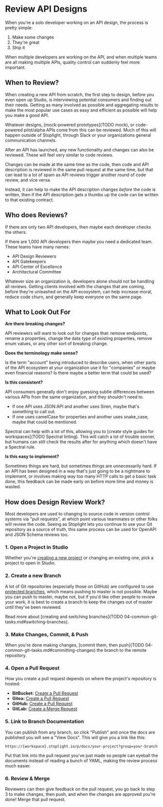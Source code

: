 # Review API Designs

When you're a solo developer working on an API design, the process is pretty simple:

1. Make some changes
2. They're great
3. Ship it

When multiple developers are working on the API, and when multiple teams are all making multiple APIs, quality control can suddenly feel more important.

## When to Review?

When creating a new API from scratch, the first step to design, before you even open up Studio, is interviewing potential consumers and finding out their needs. Getting as many involved as possible and aggregating results to make the most popular use cases as easy and efficient as possible will help you make a good API. 

Whatever designs, [mock-powered prototypes](TODO mock), or code-powered pilot/alpha APIs come from this can be reviewed. Much of this will happen outside of Stoplight, through Slack or your organizations general communication channels.

After an API has launched, any new functionality and changes can also be reviewed. These will feel very similar to code reviews.

Changes can be made at the same time as the code, then code and API description is reviewed in the same pull request at the same time, but that can lead to a lot of spam as API reviews trigger another round of code review, and vice versa. 

Instead, it can help to make the API description changes _before_ the code is written, then if the API description gets a thumbs up the code can be written to that existing contract.

## Who does Reviews?

If there are only two API developers, then maybe each developer checks the others.

If there are 1,000 API developers then maybe you need a dedicated team. These teams have many names:

- API Design Reviewers
- API Gatekeepers
- API Center of Excellence
- Architectural Committee

Whatever size an organization is, developers alone should not be handling all reviews. Getting clients involved with the changes that are coming, before they're unleashed on the API ecosystem, can help increase moral, reduce code churn, and generally keep everyone on the same page.

## What to Look Out For

**Are there breaking changes?**

API reviewers will want to look out for changes that: remove endpoints, rename a properties, change the data type of existing properties, remove enum values, or any other sort of breaking change.

**Does the terminology make sense?**

Is the term "account" being introduced to describe users, when other parts of the API ecosystem at your organization use it for "companies" or maybe even financial reasons? Is there maybe a better term that could be used?

**Is this consistent?**

API consumers generally don't enjoy guessing subtle differences between various APIs from the same organization, and they shouldn't need to. 

- If one API uses JSON:API and another uses Siren, maybe that's something to call out. 
- If one uses camelCase for properties and another uses snake_case, maybe that could be mentioned.

Spectral can help with a lot of this, allowing you to [create style guides for workspaces](TODO Spectral linting). This will catch a lot of trouble sooner, but humans can still check the results after for anything which doesn't have a Spectral rule.

**Is this easy to implement?**

Sometimes things are hard, but sometimes things are unnecessarily hard. If an API has been designed in a way that's just going to be a nightmare to implement, or involves making way too many HTTP calls to get a basic task done, this feedback can be made early on before more time and money is wasted.

## How does Design Review Work?

Most developers are used to changing to source code in version control systems via "pull requests", at which point various teammates or other folks will review the code. Seeing as Stoplight lets you continue to use your Git repository as a source of truth, this same process can be used for OpenAPI and JSON Schema reviews too.

### 1. Open a Project in Studio

Whether you're [creating a new project](../1.-setting-up-workspaces/a.creating-a-workspace.md) or changing an existing one, pick a project to open in Studio.

### 2. Create a new Branch

A lot of Git repositories (especially those on GitHub) are configured to use [protected branches](https://help.github.com/en/github/administering-a-repository/about-protected-branches), which means pushing to master is not possible. Maybe you can push to master, maybe not, but if you'd like other people to review your work, it is best to create a branch to keep the changes out of master until they've been reviewed.

<!-- ![Typing a new branch name into the drawer in Studio.](../../assets/images/create-branch.png) -->

Read more about [creating and switching branches](TODO 04-common-git-tasks.md#switching-branches).

### 3. Make Changes, Commit, & Push

When you're done making changes, [commit them, then push](TODO 04-common-git-tasks.md#committing-changes) the branch to the remote repository. 

### 4. Open a Pull Request

How you create a pull request depends on where the project's repository is hosted:

- **BitBucket:** [Create a Pull Request](https://www.atlassian.com/git/tutorials/making-a-pull-request)
- **Gitea:** [Create a Pull Request](https://docs.gitea.io/en-us/pull-request/)
- **GitHub:** [Create a Pull Request](https://help.github.com/en/github/collaborating-with-issues-and-pull-requests/creating-a-pull-request)
- **GitLab:** [Create a Merge Request](https://docs.gitlab.com/ee/user/project/merge_requests/)

### 5. Link to Branch Documentation

You can publish from any branch, so click "Publish" and once the docs are published you will see a "View Docs". This will give you a link like this:

```
https://{workspace}.stoplight.io/p/docs/your-project?group=your-branch
```

Put that link into the pull request you've just made so people can eyeball the documents instead of reading a bunch of YAML, making the review process much easier.

### 6. Review & Merge

Reviewers can then give feedback on the pull request, you go back to step 3 to make changes, then push, and when the changes are approved you're done! Merge that pull request.
